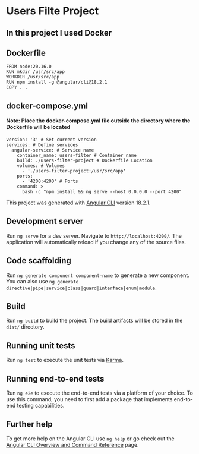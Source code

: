 # Users Filte Project

## In this project I used Docker

## Dockerfile

```
FROM node:20.16.0
RUN mkdir /usr/src/app
WORKDIR /usr/src/app
RUN npm install -g @angular/cli@18.2.1
COPY . .
```

## docker-compose.yml

#### Note: Place the docker-compose.yml file outside the directory where the Dockerfile will be located

```
version: '3' # Set current version
services: # Define services
  angular-service: # Service name
    container_name: users-filter # Container name
    build: ./users-filter-project # Dockerfile Location
    volumes: # Volumes
      - './users-filter-project:/usr/src/app'
    ports:
      - '4200:4200' # Ports
    command: >
      bash -c "npm install && ng serve --host 0.0.0.0 --port 4200"
```

This project was generated with [Angular CLI](https://github.com/angular/angular-cli) version 18.2.1.

## Development server

Run `ng serve` for a dev server. Navigate to `http://localhost:4200/`. The application will automatically reload if you change any of the source files.

## Code scaffolding

Run `ng generate component component-name` to generate a new component. You can also use `ng generate directive|pipe|service|class|guard|interface|enum|module`.

## Build

Run `ng build` to build the project. The build artifacts will be stored in the `dist/` directory.

## Running unit tests

Run `ng test` to execute the unit tests via [Karma](https://karma-runner.github.io).

## Running end-to-end tests

Run `ng e2e` to execute the end-to-end tests via a platform of your choice. To use this command, you need to first add a package that implements end-to-end testing capabilities.

## Further help

To get more help on the Angular CLI use `ng help` or go check out the [Angular CLI Overview and Command Reference](https://angular.dev/tools/cli) page.
